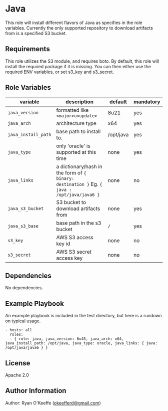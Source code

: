 Java
=========

This role will install different flavors of Java as specifies in the role variables.  Currently the only supported repository to download artifacts from is a specified S3 bucket.

Requirements
------------

This role utilizes the S3 module, and requires boto.  By default, this role will install the required package if it is missing.  You can then either use the required ENV variables, or set s3_key and s3_secret.

Role Variables
--------------
| variable | description | default | mandatory
|----------|-------------|---------|----------
| `java_version` | formatted like `<major>u<update>` | 8u21 | yes
| `java_arch` | architecture type | x64 | yes
| `java_install_path` | base path to install to. | /opt/java | yes
| `java_type` | only 'oracle' is supported at this time | none | yes
| `java_links` | a dictionary/hash in the form of `{ binary: destination }` Eg. `{ java : /opt/java/java6 }` | none | no
| `java_s3_bucket` | S3 bucket to download artifacts from | none | yes
| `java_s3_base` | base path in the s3 bucket | `/` | yes
| `s3_key` | AWS S3 access key id | none | no
| `s3_secret` | AWS S3 secret access key | none | no

Dependencies
------------

No dependencies.

Example Playbook
----------------

An example playbook is included in the test directory, but here is a rundown on typical usage.

    - hosts: all
      roles:
      - { role: java, java_version: 6u45, java_arch: x64, java_install_path: /opt/java, java_type: oracle, java_links: { java: /opt/java/java6 } }

License
-------

Apache 2.0

Author Information
------------------

Author: Ryan O'Keeffe (okeefferd@gmail.com)

